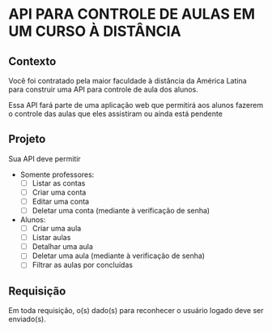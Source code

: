 # API PARA CONTROLE DE AULAS EM UM CURSO À DISTÂNCIA

## Contexto
Você foi contratado pela maior faculdade à distância da América Latina para construir uma API para controle de aula dos alunos.

Essa API fará parte de uma aplicação web que permitirá aos alunos fazerem o controle das aulas que eles assistiram ou ainda está pendente

## Projeto
Sua API deve permitir
- Somente professores:
  - [ ] Listar as contas
  - [ ] Criar uma conta
  - [ ] Editar uma conta
  - [ ] Deletar uma conta (mediante à verificação de senha)
- Alunos:
  - [ ] Criar uma aula
  - [ ] Listar aulas
  - [ ] Detalhar uma aula
  - [ ] Deletar uma aula (mediante à verificação de senha)
  - [ ] Filtrar as aulas por concluídas

## Requisição
Em toda requisição, o(s) dado(s) para reconhecer o usuário logado deve ser enviado(s).
